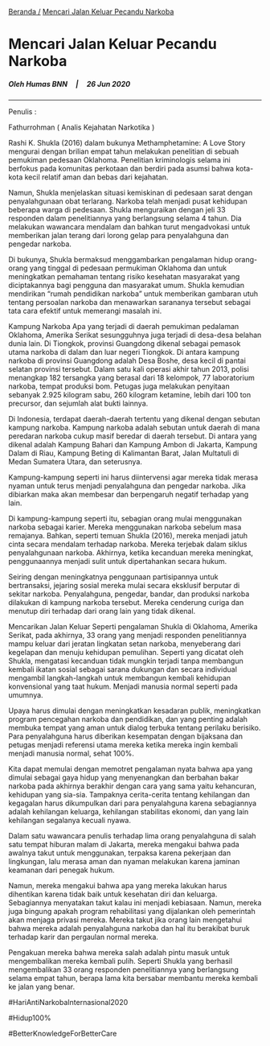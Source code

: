 [Beranda /](index.html) [ Mencari Jalan Keluar Pecandu Narkoba](news.md)


# __Mencari Jalan Keluar Pecandu Narkoba__

##### Oleh Humas BNN &nbsp; &nbsp; | &nbsp; &nbsp; 26 Jun 2020
___

Penulis :

Fathurrohman ( Analis Kejahatan Narkotika )

Rashi K. Shukla (2016) dalam bukunya Methamphetamine: A Love Story mengurai dengan brilian empat tahun melakukan penelitian di sebuah pemukiman pedesaan Oklahoma. Penelitian kriminologis selama ini berfokus pada komunitas perkotaan dan berdiri pada asumsi bahwa kota-kota kecil relatif aman dan bebas dari kejahatan.

Namun, Shukla menjelaskan situasi kemiskinan di pedesaan sarat dengan penyalahgunaan obat terlarang. Narkoba telah menjadi pusat kehidupan beberapa warga di pedesaan. Shukla menguraikan dengan jeli 33 responden dalam penelitiannya yang berlangsung selama 4 tahun. Dia melakukan wawancara mendalam dan bahkan turut mengadvokasi untuk memberikan jalan terang dari lorong gelap para penyalahguna dan pengedar narkoba.

Di bukunya, Shukla bermaksud menggambarkan pengalaman hidup orang-orang yang tinggal di pedesaan permukiman Oklahoma dan untuk meningkatkan pemahaman tentang risiko kesehatan masyarakat yang diciptakannya bagi pengguna dan masyarakat umum. Shukla kemudian mendirikan “rumah pendidikan narkoba” untuk memberikan gambaran utuh tentang persoalan narkoba dan menawarkan sarananya tersebut sebagai tata cara efektif untuk memerangi masalah ini.

Kampung Narkoba
Apa yang terjadi di daerah pemukiman pedalaman Oklahoma, Amerika Serikat sesungguhnya juga terjadi di desa-desa belahan dunia lain. Di Tiongkok, provinsi Guangdong dikenal sebagai pemasok utama narkoba di dalam dan luar negeri Tiongkok. Di antara kampung narkoba di provinsi Guangdong adalah Desa Boshe, desa kecil di pantai selatan provinsi tersebut. Dalam satu kali operasi akhir tahun 2013, polisi menangkap 182 tersangka yang berasal dari 18 kelompok, 77 laboratorium narkoba, tempat produksi bom. Petugas juga melakukan penyitaan sebanyak 2.925 kilogram sabu, 260 kilogram ketamine, lebih dari 100 ton precursor, dan sejumlah alat bukti lainnya.

Di Indonesia, terdapat daerah-daerah tertentu yang dikenal dengan sebutan kampung narkoba. Kampung narkoba adalah sebutan untuk daerah di mana peredaran narkoba cukup masif beredar di daerah tersebut. Di antara yang dikenal adalah Kampung Bahari dan Kampung Ambon di Jakarta, Kampung Dalam di Riau, Kampung Beting di Kalimantan Barat, Jalan Multatuli di Medan Sumatera Utara, dan seterusnya.

Kampung-kampung seperti ini harus diintervensi agar mereka tidak merasa nyaman untuk terus menjadi penyalahguna dan pengedar narkoba. Jika dibiarkan maka akan membesar dan berpengaruh negatif terhadap yang lain.

Di kampung-kampung seperti itu, sebagian orang mulai menggunakan narkoba sebagai karier. Mereka menggunakan narkoba sebelum masa remajanya. Bahkan, seperti temuan Shukla (2016), mereka menjadi jatuh cinta secara mendalam terhadap narkoba. Mereka terjebak dalam siklus penyalahgunaan narkoba. Akhirnya, ketika kecanduan mereka meningkat, penggunaannya menjadi sulit untuk dipertahankan secara hukum.

Seiring dengan meningkatnya penggunaan partisipannya untuk bertransaksi, jejaring sosial mereka mulai secara eksklusif berputar di sekitar narkoba. Penyalahguna, pengedar, bandar, dan produksi narkoba dilakukan di kampung narkoba tersebut. Mereka cenderung curiga dan menutup diri terhadap dari orang lain yang tidak dikenal.

Mencarikan Jalan Keluar
Seperti pengalaman Shukla di Oklahoma, Amerika Serikat, pada akhirnya, 33 orang yang menjadi responden penelitiannya mampu keluar dari jeratan lingkatan setan narkoba, menyeberang dari kegelapan dan menuju kehidupan pemulihan. Seperti yang dicatat oleh Shukla, mengatasi kecanduan tidak mungkin terjadi tanpa membangun kembali ikatan sosial sebagai sarana dukungan dan secara individual mengambil langkah-langkah untuk membangun kembali kehidupan konvensional yang taat hukum. Menjadi manusia normal seperti pada umumnya.

Upaya harus dimulai dengan meningkatkan kesadaran publik, meningkatkan program pencegahan narkoba dan pendidikan, dan yang penting adalah membuka tempat yang aman untuk dialog terbuka tentang perilaku berisiko. Para penyalahguna harus diberikan kesempatan dengan bijaksana dan petugas menjadi referensi utama mereka ketika mereka ingin kembali menjadi manusia normal, sehat 100%.

Kita dapat memulai dengan memotret pengalaman nyata bahwa apa yang dimulai sebagai gaya hidup yang menyenangkan dan berbahan bakar narkoba pada akhirnya berakhir dengan cara yang sama yaitu kehancuran, kehidupan yang sia-sia. Tampaknya cerita-cerita tentang kehilangan dan kegagalan harus dikumpulkan dari para penyalahguna karena sebagiannya adalah kehilangan keluarga, kehilangan stabilitas ekonomi, dan yang lain kehilangan segalanya kecuali nyawa.

Dalam satu wawancara penulis terhadap lima orang penyalahguna di salah satu tempat hiburan malam di Jakarta, mereka mengakui bahwa pada awalnya takut untuk menggunakan, terpaksa karena pekerjaan dan lingkungan, lalu merasa aman dan nyaman melakukan karena jaminan keamanan dari penegak hukum.

Namun, mereka mengakui bahwa apa yang mereka lakukan harus dihentikan karena tidak baik untuk kesehatan diri dan keluarga. Sebagiannya menyatakan takut kalau ini menjadi kebiasaan. Namun, mereka juga bingung apakah program rehabilitasi yang dijalankan oleh pemerintah akan menjaga privasi mereka. Mereka takut jika orang lain mengetahui bahwa mereka adalah penyalahguna narkoba dan hal itu berakibat buruk terhadap karir dan pergaulan normal mereka.

Pengakuan mereka bahwa mereka salah adalah pintu masuk untuk mengembalikan mereka kembali pulih. Seperti Shukla yang berhasil mengembalikan 33 orang responden penelitiannya yang berlangsung selama empat tahun, berapa lama kita bersabar membantu mereka kembali ke jalan yang benar.

#HariAntiNarkobaInternasional2020

#Hidup100%

#BetterKnowledgeForBetterCare




